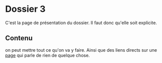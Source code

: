 # Dossier 3

C'est la page de présentation du dossier. Il faut donc qu'elle soit explicite.

## Contenu

on peut mettre tout ce qu'on va y faire. Ainsi que des liens directs sur une [page](page) 
qui parle de rien de quelque chose.